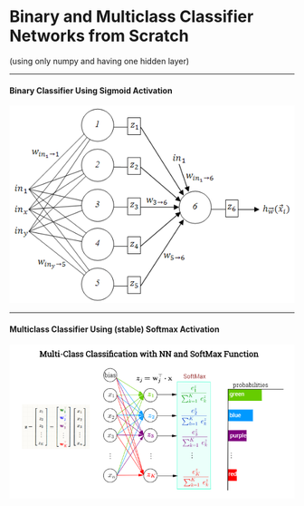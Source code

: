 # Binary and Multiclass Classifier Networks from Scratch 

(using only numpy and having one hidden layer)

---

#### Binary Classifier Using Sigmoid Activation  
<p align="center"> 
<img src="hidden_net.png">
</p>

--- 

#### Multiclass Classifier Using (stable) Softmax Activation  
<p align="center"> 
<img src="multi_hidden.png">
</p>

